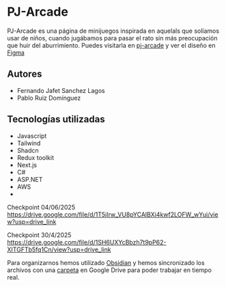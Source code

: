 # PJ-Arcade
PJ-Arcade es una página de minijuegos inspirada en aquelals que solíamos usar de niños, cuando jugábamos para pasar el rato sin más preocupación que huir del aburrimiento.
Puedes visitarla en [pj-arcade](pj-arcade.duckdns.org) y ver el diseño en [Figma](https://www.figma.com/design/OVTptRviuZcv1Pf3DqoPRD/PJ-ARCADE?m=auto&t=tl1EbQDWTLYvYMTD-1)

## Autores
- Fernando Jafet Sanchez Lagos
- Pablo Ruiz Domínguez

## Tecnologías utilizadas
- Javascript
- Tailwind
- Shadcn
- Redux toolkit
- Next.js
- C#
- ASP.NET
- AWS
- 
Checkpoint 04/06/2025
https://drive.google.com/file/d/1T5jIrw_VU8pYCAlBXi4kwf2LOFW_wYui/view?usp=drive_link

Checkpoint 30/4/2025
https://drive.google.com/file/d/1SH6UXYcBbzh7t9pP62-XITGFTb5fq1Cn/view?usp=drive_link


Para organizarnos hemos utilizado [Obsidian](https://obsidian.md/) y hemos sincronizado los archivos con una [carpeta](https://drive.google.com/drive/folders/1vs59atrXo1_T48xaFTRTBBrNCnpdWVFB?usp=drive_link) en Google Drive para poder trabajar en tiempo real.
